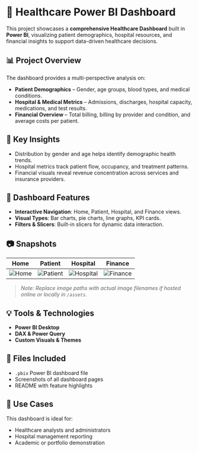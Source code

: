 # 🏥 Healthcare Power BI Dashboard

This project showcases a **comprehensive Healthcare Dashboard** built in **Power BI**, visualizing patient demographics, hospital resources, and financial insights to support data-driven healthcare decisions.

## 📊 Project Overview

The dashboard provides a multi-perspective analysis on:

* **Patient Demographics** – Gender, age groups, blood types, and medical conditions.
* **Hospital & Medical Metrics** – Admissions, discharges, hospital capacity, medications, and test results.
* **Financial Overview** – Total billing, billing by provider and condition, and average costs per patient.

## 🎯 Key Insights

* Distribution by gender and age helps identify demographic health trends.
* Hospital metrics track patient flow, occupancy, and treatment patterns.
* Financial visuals reveal revenue concentration across services and insurance providers.

## 🧩 Dashboard Features

* **Interactive Navigation**: Home, Patient, Hospital, and Finance views.
* **Visual Types**: Bar charts, pie charts, line graphs, KPI cards.
* **Filters & Slicers**: Built-in slicers for dynamic data interaction.

## 📷 Snapshots

| Home                                  | Patient                                     | Hospital                                      | Finance                                     |
| ------------------------------------- | ------------------------------------------- | --------------------------------------------- | ------------------------------------------- |
| ![Home](./assets/Screenshot_Home.png) | ![Patient](./assets/Screenshot_Patient.png) | ![Hospital](./assets/Screenshot_Hospital.png) | ![Finance](./assets/Screenshot_Finance.png) |

> *Note: Replace image paths with actual image filenames if hosted online or locally in `/assets`.*

## 💡 Tools & Technologies

* **Power BI Desktop**
* **DAX & Power Query**
* **Custom Visuals & Themes**

## 📁 Files Included

* `.pbix` Power BI dashboard file
* Screenshots of all dashboard pages
* README with feature highlights

## 📌 Use Cases

This dashboard is ideal for:

* Healthcare analysts and administrators
* Hospital management reporting
* Academic or portfolio demonstration
